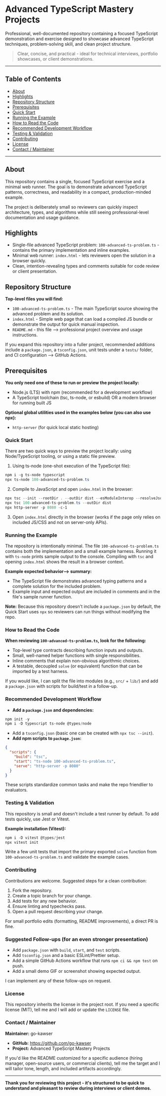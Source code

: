 # Advanced TypeScript Mastery Projects

Professional, well-documented repository containing a focused TypeScript demonstration and exercise designed to showcase advanced TypeScript techniques, problem-solving skill, and clean project structure.

> Clear, concise, and practical - ideal for technical interviews, portfolio showcases, or client demonstrations.

---

## Table of Contents

- [About](#about)
- [Highlights](#highlights)
- [Repository Structure](#repository-structure)
- [Prerequisites](#prerequisites)
- [Quick Start](#quick-start)
- [Running the Example](#running-the-example)
- [How to Read the Code](#how-to-read-the-code)
- [Recommended Development Workflow](#recommended-development-workflow)
- [Testing & Validation](#testing--validation)
- [Contributing](#contributing)
- [License](#license)
- [Contact / Maintainer](#contact--maintainer)

---

## About

This repository contains a single, focused TypeScript exercise and a minimal web runner. The goal is to demonstrate advanced TypeScript patterns, correctness, and readability in a compact, production-minded example.

The project is deliberately small so reviewers can quickly inspect architecture, types, and algorithms while still seeing professional-level documentation and usage guidance.

## Highlights

- Single-file advanced TypeScript problem: `100-advanced-ts-problem.ts` - contains the primary implementation and inline examples.
- Minimal web runner: `index.html` - lets reviewers open the solution in a browser quickly.
- Clean, intention-revealing types and comments suitable for code review or client presentation.

## Repository Structure

**Top-level files you will find:**

- `100-advanced-ts-problem.ts` - The main TypeScript source showing the advanced problem and its solution.
- `index.html` - Simple web page that can load a compiled JS bundle or demonstrate the output for quick manual inspection.
- `README.md` - this file --> professional project overview and usage instructions.

If you expand this repository into a fuller project, recommended additions include a `package.json`, a `tsconfig.json`, unit tests under a `tests/` folder, and CI configuration --> GitHub Actions.

## Prerequisites

**You only need one of these to run or preview the project locally:**

- Node.js (LTS) with npm (recommended for a development workflow)
- A TypeScript toolchain (tsc, ts-node, or esbuild) OR a modern browser for running built JS

**Optional global utilities used in the examples below (you can also use npx):**

- `http-server` (for quick local static hosting)

### Quick Start

There are two quick ways to preview the project locally: using Node/TypeScript tooling, or using a static file preview.

1. Using ts-node (one-shot execution of the TypeScript file):

```powershell
npm i -g ts-node typescript
npx ts-node 100-advanced-ts-problem.ts
```

2. Compile to JavaScript and open `index.html` in the browser:

```powershell
npx tsc --init --rootDir . --outDir dist --esModuleInterop --resolveJsonModule --lib es2020,dom --target es2020
npx tsc 100-advanced-ts-problem.ts --outDir dist
npx http-server -p 8080 -c-1
```

3. Open `index.html` directly in the browser (works if the page only relies on included JS/CSS and not on server-only APIs).

### Running the Example

The repository is intentionally minimal. The file `100-advanced-ts-problem.ts` contains both the implementation and a small example harness. Running it with `ts-node` prints sample output to the console. Compiling with `tsc` and opening `index.html` shows the result in a browser context.

**Example expected behavior--> summary:**

- The TypeScript file demonstrates advanced typing patterns and a complete solution for the included problem.
- Example input and expected output are included in comments and in the file's sample runner function.

**Note:** Because this repository doesn't include a `package.json` by default, the Quick Start uses `npx` so reviewers can run things without modifying the repo.

### How to Read the Code

**When reviewing `100-advanced-ts-problem.ts`, look for the following:**

- Top-level type contracts describing function inputs and outputs.
- Small, well-named helper functions with single responsibilities.
- Inline comments that explain non-obvious algorithmic choices.
- A testable, decoupled `solve` (or equivalent) function that can be imported by a test harness.

If you would like, I can split the file into modules (e.g., `src/` + `lib/`) and add a `package.json` with scripts for build/test in a follow-up.

### Recommended Development Workflow

- **Add a `package.json` and dependencies:**

```powershell
npm init -y
npm i -D typescript ts-node @types/node
```

- Add a `tsconfig.json` (basic one can be created with `npx tsc --init`).
- **Add npm scripts to `package.json`:**

```json
{
  "scripts": {
    "build": "tsc",
    "start": "ts-node 100-advanced-ts-problem.ts",
    "serve": "http-server -p 8080"
  }
}
```

These scripts standardize common tasks and make the repo friendlier to evaluators.

### Testing & Validation

This repository is small and doesn't include a test runner by default. To add tests quickly, use Jest or Vitest.

**Example installation (Vitest):**

```powershell
npm i -D vitest @types/jest
npx vitest init
```

Write a few unit tests that import the primary exported `solve` function from `100-advanced-ts-problem.ts` and validate the example cases.

### Contributing

Contributions are welcome. Suggested steps for a clean contribution:

1. Fork the repository.
2. Create a topic branch for your change.
3. Add tests for any new behavior.
4. Ensure linting and typechecks pass.
5. Open a pull request describing your change.

For small portfolio edits (formatting, README improvements), a direct PR is fine.

### Suggested Follow-ups (for an even stronger presentation)

- Add `package.json` with `build`, `start`, and `test` scripts.
- Add `tsconfig.json` and a basic ESLint/Prettier setup.
- Add a simple GitHub Actions workflow that runs `npm ci && npm test` on push.
- Add a small demo GIF or screenshot showing expected output.

I can implement any of these follow-ups on request.

### License

This repository inherits the license in the project root. If you need a specific license (MIT), tell me and I will add or update the `LICENSE` file.

### Contact / Maintainer

**Maintainer:** go-kawser

- **GitHub:** https://github.com/go-kawser
- **Project:** Advanced TypeScript Mastery Projects

If you'd like the README customized for a specific audience (hiring manager, open-source users, or commercial clients), tell me the target and I will tailor tone, length, and included artifacts accordingly.

---

**Thank you for reviewing this project - it's structured to be quick to understand and pleasant to review during interviews or client demos.**
